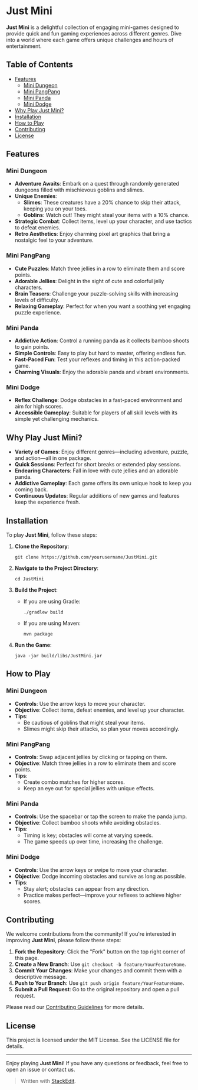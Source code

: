 # Just Mini

**Just Mini** is a delightful collection of engaging mini-games designed to provide quick and fun gaming experiences across different genres. Dive into a world where each game offers unique challenges and hours of entertainment.

## Table of Contents

-   [Features](#features)
    -   [Mini Dungeon](#mini-dungeon)
    -   [Mini PangPang](#mini-pangpang)
    -   [Mini Panda](#mini-panda)
    -   [Mini Dodge](#mini-dodge)
-   [Why Play Just Mini?](#why-play-just-mini)
-   [Installation](#installation)
-   [How to Play](#how-to-play)
-   [Contributing](#contributing)
-   [License](#license)

## Features

### Mini Dungeon

-   **Adventure Awaits**: Embark on a quest through randomly generated dungeons filled with mischievous goblins and slimes.
-   **Unique Enemies**:
    -   **Slimes**: These creatures have a 20% chance to skip their attack, keeping you on your toes.
    -   **Goblins**: Watch out! They might steal your items with a 10% chance.
-   **Strategic Combat**: Collect items, level up your character, and use tactics to defeat enemies.
-   **Retro Aesthetics**: Enjoy charming pixel art graphics that bring a nostalgic feel to your adventure.

### Mini PangPang

-   **Cute Puzzles**: Match three jellies in a row to eliminate them and score points.
-   **Adorable Jellies**: Delight in the sight of cute and colorful jelly characters.
-   **Brain Teasers**: Challenge your puzzle-solving skills with increasing levels of difficulty.
-   **Relaxing Gameplay**: Perfect for when you want a soothing yet engaging puzzle experience.

### Mini Panda

-   **Addictive Action**: Control a running panda as it collects bamboo shoots to gain points.
-   **Simple Controls**: Easy to play but hard to master, offering endless fun.
-   **Fast-Paced Fun**: Test your reflexes and timing in this action-packed game.
-   **Charming Visuals**: Enjoy the adorable panda and vibrant environments.

### Mini Dodge

-   **Reflex Challenge**: Dodge obstacles in a fast-paced environment and aim for high scores.
-   **Accessible Gameplay**: Suitable for players of all skill levels with its simple yet challenging mechanics.

## Why Play Just Mini?

-   **Variety of Games**: Enjoy different genres—including adventure, puzzle, and action—all in one package.
-   **Quick Sessions**: Perfect for short breaks or extended play sessions.
-   **Endearing Characters**: Fall in love with cute jellies and an adorable panda.
-   **Addictive Gameplay**: Each game offers its own unique hook to keep you coming back.
-   **Continuous Updates**: Regular additions of new games and features keep the experience fresh.

## Installation

To play **Just Mini**, follow these steps:

1.  **Clone the Repository**:
    
    `git clone https://github.com/yourusername/JustMini.git` 
    
2.  **Navigate to the Project Directory**:
    
    `cd JustMini` 
    
3.  **Build the Project**:
    -   If you are using Gradle:
        
        `./gradlew build` 
        
    -   If you are using Maven:
        
        `mvn package` 
        
4.  **Run the Game**:
    
    `java -jar build/libs/JustMini.jar` 
    

## How to Play

### Mini Dungeon

-   **Controls**: Use the arrow keys to move your character.
-   **Objective**: Collect items, defeat enemies, and level up your character.
-   **Tips**:
    -   Be cautious of goblins that might steal your items.
    -   Slimes might skip their attacks, so plan your moves accordingly.

### Mini PangPang

-   **Controls**: Swap adjacent jellies by clicking or tapping on them.
-   **Objective**: Match three jellies in a row to eliminate them and score points.
-   **Tips**:
    -   Create combo matches for higher scores.
    -   Keep an eye out for special jellies with unique effects.

### Mini Panda

-   **Controls**: Use the spacebar or tap the screen to make the panda jump.
-   **Objective**: Collect bamboo shoots while avoiding obstacles.
-   **Tips**:
    -   Timing is key; obstacles will come at varying speeds.
    -   The game speeds up over time, increasing the challenge.

### Mini Dodge

-   **Controls**: Use the arrow keys or swipe to move your character.
-   **Objective**: Dodge incoming obstacles and survive as long as possible.
-   **Tips**:
    -   Stay alert; obstacles can appear from any direction.
    -   Practice makes perfect—improve your reflexes to achieve higher scores.

## Contributing

We welcome contributions from the community! If you're interested in improving **Just Mini**, please follow these steps:

1.  **Fork the Repository**: Click the "Fork" button on the top right corner of this page.
2.  **Create a New Branch**: Use `git checkout -b feature/YourFeatureName`.
3.  **Commit Your Changes**: Make your changes and commit them with a descriptive message.
4.  **Push to Your Branch**: Use `git push origin feature/YourFeatureName`.
5.  **Submit a Pull Request**: Go to the original repository and open a pull request.

Please read our [Contributing Guidelines](CONTRIBUTING.md) for more details.

## License

This project is licensed under the MIT License. See the LICENSE file for details.

----------

Enjoy playing **Just Mini**! If you have any questions or feedback, feel free to open an issue or contact us.

> Written with [StackEdit](https://stackedit.io/).
